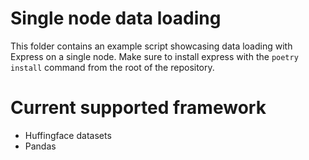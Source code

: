 # Single node data loading

This folder contains an example script showcasing data loading with Express on a single node. Make sure to install express
with the `poetry install` command from the root of the repository.

# Current supported framework 

* Huffingface datasets
* Pandas